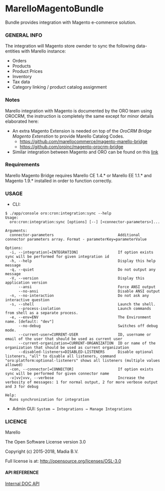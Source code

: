 MarelloMagentoBundle
===================

Bundle provides integration with Magento e-commerce solution.

### GENERAL INFO
The integration will Magento store ownder to sync the following data-entities with Marello instance:

* Orders
* Products
* Product Prices
* Inventory
* Tax data
* Category linking / product catalog assignment

### Notes
Marello integration with Magento is documented by the ORO team using OROCRM, the instruction is completely the same except for minor details elaborated here:

* An extra Magento Extension is needed on top of the _OroCRM Bridge Magento Extenstion_ to provide Marello Catalog Codes.
    * https://github.com/marellocommerce/magento-marello-bridge
    * https://github.com/oroinc/magento-orocrm-bridge
* Similar integration between Magento and ORO can be found on this [link](https://oroinc.com/orocrm/doc/2.0/admin-guide/integrations/magento-channel-integration)

### Requirements
Marello Magento Bridge requires Marello CE 1.4.* or Marello EE 1.1.* and Magento 1.9.* installed in order to function correctly.

### USAGE

* CLI:

```
$ ./app/console oro:cron:integration:sync --help
Usage:
  oro:cron:integration:sync [options] [--] [<connector-parameters>]...

Arguments:
  connector-parameters                             Additional connector parameters array. Format - parameterKey=parameterValue

Options:
  -i, --integration[=INTEGRATION]                  If option exists sync will be performed for given integration id
  -h, --help                                       Display this help message
  -q, --quiet                                      Do not output any message
  -V, --version                                    Display this application version
      --ansi                                       Force ANSI output
      --no-ansi                                    Disable ANSI output
  -n, --no-interaction                             Do not ask any interactive question
  -s, --shell                                      Launch the shell.
      --process-isolation                          Launch commands from shell as a separate process.
  -e, --env=ENV                                    The Environment name. [default: "dev"]
      --no-debug                                   Switches off debug mode.
      --current-user=CURRENT-USER                  ID, username or email of the user that should be used as current user
      --current-organization=CURRENT-ORGANIZATION  ID or name of the organization that should be used as current organization
      --disabled-listeners=DISABLED-LISTENERS      Disable optional listeners, "all" to disable all listeners, command "oro:platform:optional-listeners" shows all listeners (multiple values allowed)
  -con, --connector[=CONNECTOR]                    If option exists sync will be performed for given connector name
  -v|vv|vvv, --verbose                             Increase the verbosity of messages: 1 for normal output, 2 for more verbose output and 3 for debug

Help:
  Runs synchronization for integration
```

* Admin GUI:
`System → Integrations → Manage Integrations `

### LICENCE
Marello

The Open Software License version 3.0

Copyright (c) 2015-2018, Madia B.V.

Full license is at: http://opensource.org/licenses/OSL-3.0


#### API REFERENCE
[Internal DOC API](./Resources/doc/api)
